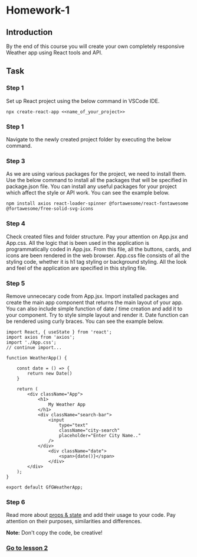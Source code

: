 # Homework-1

## Introduction

By the end of this course you will create your own completely responsive Weather app using React tools and API.

## Task
### Step 1
Set up React project using the below command in VSCode IDE.

```npx create-react-app <<name_of_your_project>>```

### Step 1
Navigate to the newly created project folder by executing the below command.

### Step 3 
As we are using various packages for the project, we need to install them. Use the below command to install all the packages that will be specified in package.json file. You can install any useful packages for your project which affect the style or API work. You can see the example below.

```npm install axios react-loader-spinner @fortawesome/react-fontawesome @fortawesome/free-solid-svg-icons```

### Step 4
Check created files and folder structure. Pay your attention on App.jsx and App.css. All the logic that is been used in the application is programmatically coded in App.jsx. From this file, all the buttons, cards, and icons are been rendered in the web browser. App.css file consists of all the styling code, whether it is h1 tag styling or background styling. All the look and feel of the application are specified in this styling file.

### Step 5
Remove unnececary code from App.jsx. Import  installed packages and create the main app component  that returns the main layout of your app. You can also include simple function of date / time creation and add it to your component.  Try to style simple layout and render it. Date function can be rendered using curly braces. You can see the example below.

```react
import React, { useState } from 'react'; 
import axios from 'axios'; 
import './App.css'; 
// continue import...
  
function WeatherApp() { 
  
    const date = () => {
        return new Date()
    } 
  
    return ( 
        <div className="App"> 
            <h1> 
                My Weather App 
            </h1> 
            <div className="search-bar"> 
                <input 
                    type="text"
                    className="city-search"
                    placeholder="Enter City Name.."
                /> 
            </div> 
                <div className="date"> 
                    <span>{date()}</span> 
                </div> 
        </div> 
    ); 
} 
  
export default GfGWeatherApp;
```

### Step 6
Read more about [props & state](https://www.javatpoint.com/react-state-vs-props) and add their usage to your code. Pay attention on their purposes, similarities and differences.

**Note:** Don't copy the code, be creative! 

### [Go to lesson 2](../Lesson-2)
